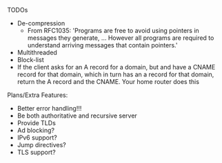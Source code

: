 TODOs
  - De-compression
    - From RFC1035: 'Programs are free to avoid using pointers in messages they
      generate, ... However all programs are required to understand arriving
      messages that contain pointers.'
  - Multithreaded
  - Block-list
  - If the client asks for an A record for a domain, but and have a CNAME record for that domain, 
    which in turn has an a record for that domain, return the A record and the CNAME. Your home router does this

Plans/Extra Features:
  - Better error handling!!!
  - Be both authoritative and recursive server
  - Provide TLDs
  - Ad blocking?
  - IPv6 support?
  - Jump directives?
  - TLS support?